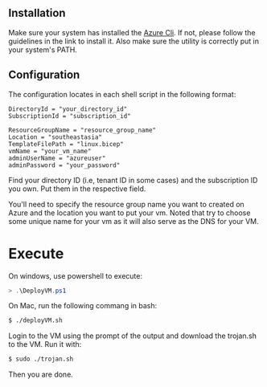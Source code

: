 ## Installation

Make sure your system has installed the [Azure Cli](https://learn.microsoft.com/en-us/cli/azure/). If not, please follow the guidelines in the link to install it. Also make sure the utility is correctly put in your system's PATH.

## Configuration
The configuration locates in each shell script in the following format:
```
DirectoryId = "your_directory_id"
SubscriptionId = "subscription_id"

ResourceGroupName = "resource_group_name"
Location = "southeastasia"
TemplateFilePath = "linux.bicep"
vmName = "your_vm_name"
adminUserName = "azureuser"
adminPassword = "your_password"
``` 
Find your directory ID (i.e, tenant ID in some cases) and the subscription ID you own. Put them in the respective field.

You'll need to specify the resource group name you want to created on Azure and the location you want to put your vm. Noted that try to choose some unique name for your vm as it will also serve as the DNS for your VM.

# Execute
On windows, use powershell to execute:
```powershell
> .\DeployVM.ps1
```

On Mac, run the following commang in bash:
```bash
$ ./deployVM.sh
```

Login to the VM using the prompt of the output and download the trojan.sh to the VM. Run it with:
```bash
$ sudo ./trojan.sh
```
Then you are done.